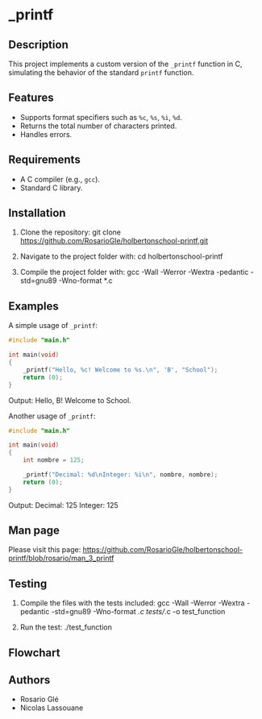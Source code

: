 # _printf

## Description
This project implements a custom version of the `_printf` function in C, simulating the behavior of the standard `printf` function.

## Features
- Supports format specifiers such as `%c`, `%s`, `%i`, `%d`.
- Returns the total number of characters printed.
- Handles errors.

## Requirements
- A C compiler (e.g., `gcc`).
- Standard C library.

## Installation
1. Clone the repository:
git clone https://github.com/RosarioGle/holbertonschool-printf.git

2. Navigate to the project folder with:
cd holbertonschool-printf

3. Compile the project folder with:
gcc -Wall -Werror -Wextra -pedantic -std=gnu89 -Wno-format *.c

## Examples
A simple usage of `_printf`:
```c
#include "main.h"

int main(void)
{
    _printf("Hello, %c! Welcome to %s.\n", 'B', "School");
    return (0);
}
```
Output:
Hello, B! Welcome to School.

Another usage of `_printf`:
```c
#include "main.h"

int main(void)
{
    int nombre = 125;

    _printf("Decimal: %d\nInteger: %i\n", nombre, nombre);
    return (0);
}
```
Output:
Decimal: 125
Integer: 125

## Man page
Please visit this page:
https://github.com/RosarioGle/holbertonschool-printf/blob/rosario/man_3_printf

## Testing
1. Compile the files with the tests included:
gcc -Wall -Werror -Wextra -pedantic -std=gnu89 -Wno-format *.c tests/*.c -o test_function

2. Run the test:
./test_function

## Flowchart


## Authors
- Rosario Glé
- Nicolas Lassouane
